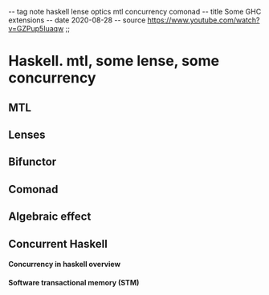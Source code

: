 -- tag note haskell lense optics mtl concurrency comonad
-- title Some GHC extensions
-- date 2020-08-28
-- source https://www.youtube.com/watch?v=GZPup5Iuaqw
;;
# Haskell. mtl, some lense, some concurrency

## MTL

## Lenses

## Bifunctor

## Comonad

## Algebraic effect

## Concurrent Haskell

#### Concurrency in haskell overview

#### Software transactional memory (STM)

